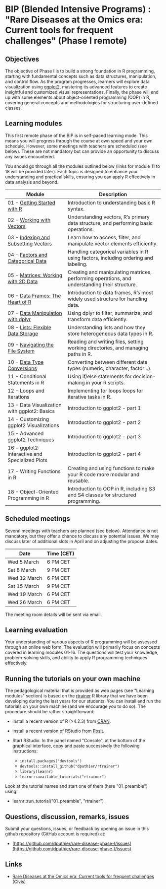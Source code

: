 # BIP (Blended Intensive Programs) : "Rare Diseases at the Omics era: Current tools for frequent challenges" (Phase I remote)
  
## Objectives 

The objective of Phase I is to build a strong foundation in R programming, starting with fundamental concepts such as data structures, manipulation, and control flow. As the program progresses, learners will explore data visualization using [ggplot2](https://ggplot2.tidyverse.org/), mastering its advanced features to create insightful and customized visual representations. Finally, the phase will end up with some elements about object-oriented programming (OOP) in R, covering general concepts and methodologies for structuring user-defined classes.

## Learning modules

This first remote phase of the BIP is in self-paced learning mode. This means you will progress through the course at own speed and your own schedule. However, some meetings with teachers are scheduled (see below). These are not mandatory but can provide an opportunity to discuss any issues encountered. 

You should go through all the modules outlined below (links for module 11 to 18 will be provided later). Each topic is designed to enhance your understanding and practical skills, ensuring you can apply R effectively in data analysis and beyond.


| Module | Description |
|--------|------------|
| 01 - [Getting Started with R](https://denis-puthier-bip.shinyapps.io/01_preamble/) | Introduction to understanding basic R syntax. |
| 02 - [Working with Vectors](https://denis-puthier-bip.shinyapps.io/02_vectors/) | Understanding vectors, R’s primary data structure, and performing basic operations. |
| 03 - [Indexing and Subsetting Vectors](https://denis-puthier-bip.shinyapps.io/03_vector_indexing/) | Learn how to access, filter, and manipulate vector elements efficiently. |
| 04 - [Factors and Categorical Data](https://denis-puthier-bip.shinyapps.io/04_factors/) | Handling categorical variables in R using factors, including ordering and labeling. |
| 05 - [Matrices: Working with 2D Data](https://denis-puthier-bip.shinyapps.io/05_matrices/) | Creating and manipulating matrices, performing operations, and understanding their structure. |
| 06 - [Data Frames: The Heart of R](https://denis-puthier-bip.shinyapps.io/06_dataframes/) | Introduction to data frames, R’s most widely used structure for handling data. |
| 07 - [Data Manipulation with dplyr](https://denis-puthier-bip.shinyapps.io/07_dplyr/) | Using dplyr to filter, summarize, and transform data efficiently. |
| 08 - [Lists: Flexible Data Storage](https://denis-puthier-bip.shinyapps.io/08_listss/) | Understanding lists and how they store heterogeneous data types in R. |
| 09 - [Navigating the File System]( https://denis-puthier-bip.shinyapps.io/09_file_system/) | Reading and writing files, setting working directories, and managing paths in R. |
| 10 - [Data Type Conversions](https://denis-puthier-bip.shinyapps.io/10_conversions/) | Converting between different data types (numeric, character, factor...). |
| 11 - Conditional Statements in R | Using if/else statements for decision-making in your R scripts. |
| 12 - Loops and Iterations | Implementing for loops loops for iterative tasks in R. |
| 13 - Data Visualization with ggplot2: Basics | Introduction to ggplot2 - part 1 |
| 14 - Customizing ggplot2 Visualizations |  Introduction to ggplot2 - part 2 |
| 15 - Advanced ggplot2 Techniques |  Introduction to ggplot2 - part 3 |
| 16 - ggplot2: Interactive and Specialized Plots |  Introduction to ggplot2 - part 4 |
| 17 - Writing Functions in R | Creating and using functions to make your R code more modular and reusable. |
| 18 - Object-Oriented Programming in R | Introduction to OOP in R, including S3 and S4 classes for structured programming. |

## Scheduled meetings

Several meetings with teachers are planned (see below). Attendance is not mandatory, but they offer a chance to discuss any potential issues. We may discuss later of additional slots in April and on adjusting the propose dates.

| Date              | Time (CET)               |
|------------------|------------------------|
| Wed 5 March     | 6 PM CET                |
| Sat 8 March     | 9 PM CET                |
| Wed 12 March    | 6 PM CET                |
| Sat 15 March    | 9 PM CET                |
| Wed 19 March    | 6 PM CET                |
| Wed 26 March    | 6 PM CET                |

The meeting room details will be sent via email.

## Learning evaluation

Your understanding of various aspects of R programming will be assessed through an online web form. The evaluation will primarily focus on concepts covered in learning modules 01-16. The questions will test your knowledge, problem-solving skills, and ability to apply R programming techniques effectively. 

## Running the tutorials on your own machine

The pedagological material that is provided as  web pages (see "Learning modules" section) is based on the [rtrainer](https://github.com/dputhier/rtrainer) R library that we have been developing during the last years for our students. You can install and run the tutorials on your own machine (and we encourage you to do so). The procedure should be rather straightforward:

- install a recent version of R (>4.2.3) from [CRAN](https://cran.r-project.org/). 
- install a recent version of RStudio from [Posit](https://posit.co/download/rstudio-desktop/). 
- Start RStudio. In the panel named "Console", at the bottom of the graphical interface, copy and paste successively the following instructions:

  - `install.packages("devtools")`
  - `devtools::install_github("dputhier/rtrainer")`
  - `library(learnr)`
  - `learnr::available_tutorials("rtrainer")`

Look at the tutorial names and start one of them  (here "01_preamble") using: 

- learnr::run_tutorial("01_preamble", "rtrainer") 


## Questions, discussion, remarks, issues

Submit your questions, issues, or feedback by opening an issue in this github repository (GitHub account is required) at:

- [https://github.com/dputhier/rare-disease-phase-I/issues](https://github.com/dputhier/rare-disease-phase-I/issues)


## Links

- [Rare Diseases at the Omics era: Current tools for frequent challenges](https://civis.eu/en/learn/civis-courses/rare-diseases-at-the-omics-era-current-tools-for-frequent-challenges) (Civis)
